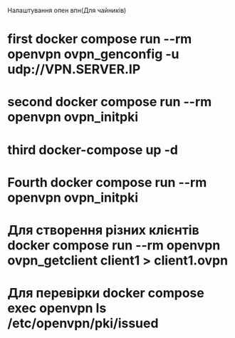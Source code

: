 Налаштування опен впн(Для чайників)

# first docker compose run --rm openvpn ovpn_genconfig -u udp://VPN.SERVER.IP
# second docker compose run --rm openvpn ovpn_initpki
# third docker-compose up -d
# Fourth docker compose run --rm openvpn ovpn_initpki

# Для створення різних клієнтів docker compose run --rm openvpn ovpn_getclient client1 > client1.ovpn
# Для перевірки docker compose exec openvpn ls /etc/openvpn/pki/issued

